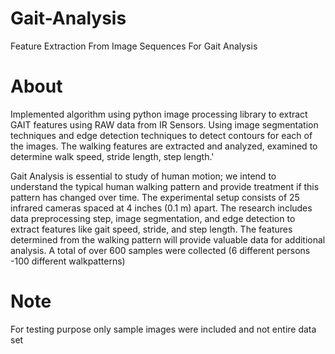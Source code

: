 # Gait-Analysis
Feature Extraction From Image Sequences For Gait Analysis

# About

Implemented algorithm using python image processing library to extract GAIT features using RAW data from IR Sensors. Using image segmentation techniques and edge detection techniques to detect contours for each of the images. The walking features are extracted and analyzed, examined to determine walk speed, stride length, step length.'

Gait Analysis is essential to study of human motion; we intend to understand the typical human walking pattern and provide treatment if this pattern has changed over time. The experimental setup consists of 25 infrared cameras spaced at 4 inches (0.1 m) apart. The research includes data preprocessing step, image segmentation, and edge detection to extract features like gait speed, stride, and step length. The features determined from the walking pattern will provide valuable data for additional analysis. A total of over 600 samples were collected (6 different persons -100 different walkpatterns)

# Note
For testing purpose only sample images were included and not entire data set
